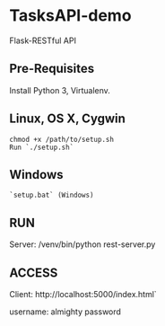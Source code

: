 # TasksAPI-demo
Flask-RESTful API

Pre-Requisites
-----
Install Python 3, Virtualenv.


Linux, OS X, Cygwin
--------------
    chmod +x /path/to/setup.sh
    Run `./setup.sh`

Windows
--------------
    `setup.bat` (Windows)

RUN
---------
Server:
/venv/bin/python rest-server.py

ACCESS
--------
Client:
http://localhost:5000/index.html` 

username: almighty
password

